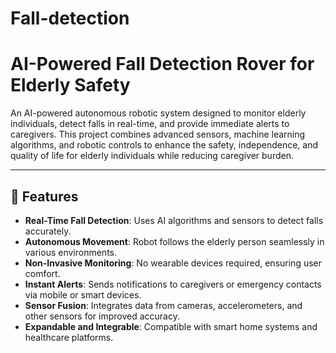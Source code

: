 # Fall-detection
# AI-Powered Fall Detection Rover for Elderly Safety  

An AI-powered autonomous robotic system designed to monitor elderly individuals, detect falls in real-time, and provide immediate alerts to caregivers. This project combines advanced sensors, machine learning algorithms, and robotic controls to enhance the safety, independence, and quality of life for elderly individuals while reducing caregiver burden.

---

## 🚀 Features  

- **Real-Time Fall Detection**: Uses AI algorithms and sensors to detect falls accurately.  
- **Autonomous Movement**: Robot follows the elderly person seamlessly in various environments.  
- **Non-Invasive Monitoring**: No wearable devices required, ensuring user comfort.  
- **Instant Alerts**: Sends notifications to caregivers or emergency contacts via mobile or smart devices.  
- **Sensor Fusion**: Integrates data from cameras, accelerometers, and other sensors for improved accuracy.  
- **Expandable and Integrable**: Compatible with smart home systems and healthcare platforms.  
